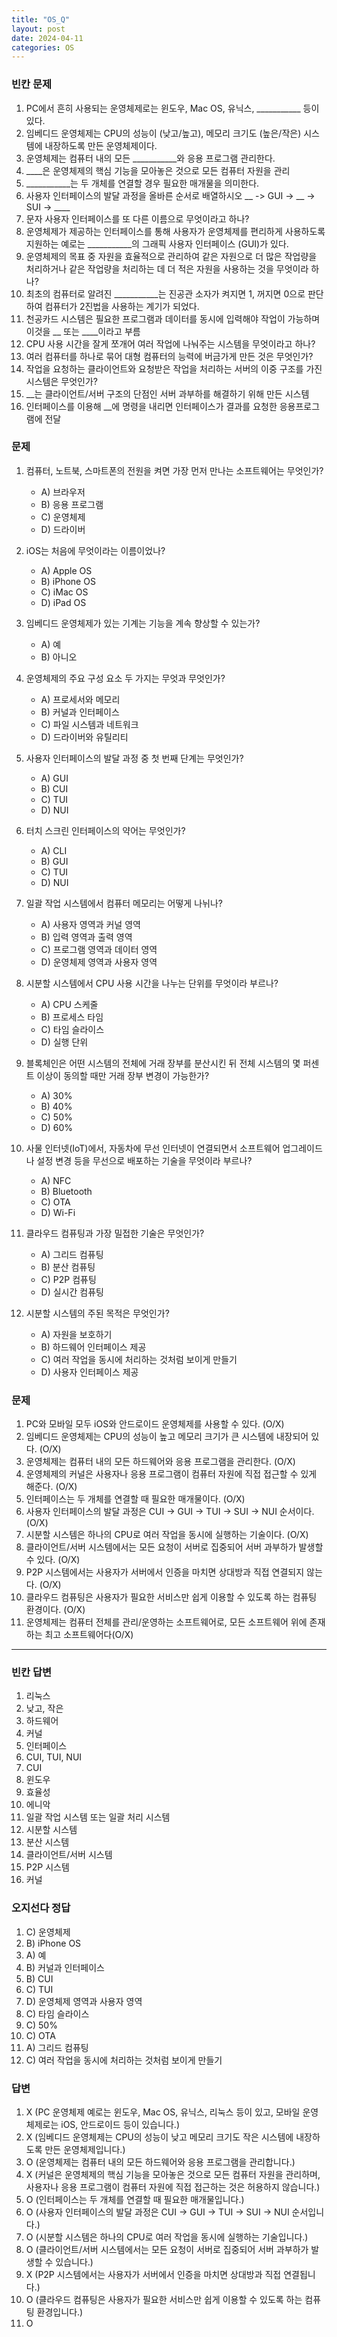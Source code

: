 ```yaml
---
title: "OS_Q"
layout: post
date: 2024-04-11
categories: OS
---
```

### 빈칸 문제

1.  PC에서 흔히 사용되는 운영체제로는 윈도우, Mac OS, 유닉스, \_\_\_\_\_\_\_\_\_\_\_ 등이 있다.
2.  임베디드 운영체제는 CPU의 성능이 (낮고/높고), 메모리 크기도 (높은/작은) 시스템에 내장하도록 만든 운영체제이다.
3.  운영체제는 컴퓨터 내의 모든 \_\_\_\_\_\_\_\_\_\_\_와 응용 프로그램 관리한다.
4.  ____은 운영체제의 핵심 기능을 모아놓은 것으로 모든 컴퓨터 자원을 관리
5.  \_\_\_\_\_\_\_\_\_\_\_는 두 개체를 연결할 경우 필요한 매개물을 의미한다.
6.  사용자 인터페이스의 발달 과정을 올바른 순서로 배열하시오 __ -> GUI -> __ -> SUI -> ____
7.  문자 사용자 인터페이스를 또 다른 이름으로 무엇이라고 하나?
8.  운영체제가 제공하는 인터페이스를 통해 사용자가 운영체제를 편리하게 사용하도록 지원하는 예로는 \_\_\_\_\_\_\_\_\_\_\_의 그래픽 사용자 인터페이스 (GUI)가 있다.
9.  운영체제의 목표 중 자원을 효율적으로 관리하여 같은 자원으로 더 많은 작업량을 처리하거나 같은 작업량을 처리하는 데 더 적은 자원을 사용하는 것을 무엇이라 하나?
10.  최초의 컴퓨터로 알려진 \_\_\_\_\_\_\_\_\_\_\_는 진공관 소자가 켜지면 1, 꺼지면 0으로 판단하여 컴퓨터가 2진법을 사용하는 계기가 되었다.
11.  천공카드 시스템은 필요한 프로그램과 데이터를 동시에 입력해야 작업이 가능하며 이것을 __ 또는 ____이라고 부름
12.  CPU 사용 시간을 잘게 쪼개어 여러 작업에 나눠주는 시스템을 무엇이라고 하나?
13.  여러 컴퓨터를 하나로 묶어 대형 컴퓨터의 능력에 버금가게 만든 것은 무엇인가?
14.  작업을 요청하는 클라이언트와 요청받은 작업을 처리하는 서버의 이중 구조를 가진 시스템은 무엇인가?
15. __는 클라이언트/서버 구조의 단점인 서버 과부하를 해결하기 위해 만든 시스템
16. 인터페이스를 이용해 __에 명령을 내리면 인터페이스가 결과를 요청한 응용프로그램에 전달

### 문제

1.  컴퓨터, 노트북, 스마트폰의 전원을 켜면 가장 먼저 만나는 소프트웨어는 무엇인가?
    
    *   A) 브라우저
    *   B) 응용 프로그램
    *   C) 운영체제
    *   D) 드라이버
2.  iOS는 처음에 무엇이라는 이름이었나?
    
    *   A) Apple OS
    *   B) iPhone OS
    *   C) iMac OS
    *   D) iPad OS
3.  임베디드 운영체제가 있는 기계는 기능을 계속 향상할 수 있는가?
    
    *   A) 예
    *   B) 아니오

5.  운영체제의 주요 구성 요소 두 가지는 무엇과 무엇인가?
    
    *   A) 프로세서와 메모리
    *   B) 커널과 인터페이스
    *   C) 파일 시스템과 네트워크
    *   D) 드라이버와 유틸리티
6.  사용자 인터페이스의 발달 과정 중 첫 번째 단계는 무엇인가?
    
    *   A) GUI
    *   B) CUI
    *   C) TUI
    *   D) NUI
7.  터치 스크린 인터페이스의 약어는 무엇인가?
    
    *   A) CLI
    *   B) GUI
    *   C) TUI
    *   D) NUI
8.  일괄 작업 시스템에서 컴퓨터 메모리는 어떻게 나뉘나?
    
    *   A) 사용자 영역과 커널 영역
    *   B) 입력 영역과 출력 영역
    *   C) 프로그램 영역과 데이터 영역
    *   D) 운영체제 영역과 사용자 영역
9.  시분할 시스템에서 CPU 사용 시간을 나누는 단위를 무엇이라 부르나?
    
    *   A) CPU 스케줄
    *   B) 프로세스 타임
    *   C) 타임 슬라이스
    *   D) 실행 단위



12. 블록체인은 어떤 시스템의 전체에 거래 장부를 분산시킨 뒤 전체 시스템의 몇 퍼센트 이상이 동의할 때만 거래 장부 변경이 가능한가?
    
    *   A) 30%
    *   B) 40%
    *   C) 50%
    *   D) 60%

13. 사물 인터넷(IoT)에서, 자동차에 무선 인터넷이 연결되면서 소프트웨어 업그레이드나 설정 변경 등을 무선으로 배포하는 기술을 무엇이라 부르나?
    
    *   A) NFC
    *   B) Bluetooth
    *   C) OTA
    *   D) Wi-Fi

14. 클라우드 컴퓨팅과 가장 밀접한 기술은 무엇인가?
    
    *   A) 그리드 컴퓨팅
    *   B) 분산 컴퓨팅
    *   C) P2P 컴퓨팅
    *   D) 실시간 컴퓨팅

15. 시분할 시스템의 주된 목적은 무엇인가?
    
    *   A) 자원을 보호하기
    *   B) 하드웨어 인터페이스 제공
    *   C) 여러 작업을 동시에 처리하는 것처럼 보이게 만들기
    *   D) 사용자 인터페이스 제공



### 문제

1.  PC와 모바일 모두 iOS와 안드로이드 운영체제를 사용할 수 있다. (O/X)
2.  임베디드 운영체제는 CPU의 성능이 높고 메모리 크기가 큰 시스템에 내장되어 있다. (O/X)
3.  운영체제는 컴퓨터 내의 모든 하드웨어와 응용 프로그램을 관리한다. (O/X)
4.  운영체제의 커널은 사용자나 응용 프로그램이 컴퓨터 자원에 직접 접근할 수 있게 해준다. (O/X)
5.  인터페이스는 두 개체를 연결할 때 필요한 매개물이다. (O/X)
6.  사용자 인터페이스의 발달 과정은 CUI → GUI → TUI → SUI → NUI 순서이다. (O/X)
7.  시분할 시스템은 하나의 CPU로 여러 작업을 동시에 실행하는 기술이다. (O/X)
8.  클라이언트/서버 시스템에서는 모든 요청이 서버로 집중되어 서버 과부하가 발생할 수 있다. (O/X)
9.  P2P 시스템에서는 사용자가 서버에서 인증을 마치면 상대방과 직접 연결되지 않는다. (O/X)
10.  클라우드 컴퓨팅은 사용자가 필요한 서비스만 쉽게 이용할 수 있도록 하는 컴퓨팅 환경이다. (O/X)
11. 운영체제는 컴퓨터 전체를 관리/운영하는 소프트웨어로, 모든 소프트웨어 위에 존재하는 최고 소프트웨어다(O/X)



<hr>


### 빈칸 답변

1.  리눅스
2.  낮고, 작은
3.  하드웨어
4.  커널
5.  인터페이스
6.  CUI, TUI, NUI
7.  CUI
8.  윈도우
9.  효율성
10.  에니악
11.  일괄 작업 시스템 또는 일괄 처리 시스템
12.  시분할 시스템
13.  분산 시스템
14.  클라이언트/서버 시스템
15.  P2P 시스템
16. 커널

### 오지선다 정답

1.  C) 운영체제
2.  B) iPhone OS
3.  A) 예
5.  B) 커널과 인터페이스
6.  B) CUI
7.  C) TUI
8.  D) 운영체제 영역과 사용자 영역
9.  C) 타임 슬라이스
12.  C) 50%
13.  C) OTA
14.  A) 그리드 컴퓨팅
15.  C) 여러 작업을 동시에 처리하는 것처럼 보이게 만들기


### 답변

1.  X (PC 운영체제 예로는 윈도우, Mac OS, 유닉스, 리눅스 등이 있고, 모바일 운영체제로는 iOS, 안드로이드 등이 있습니다.)
2.  X (임베디드 운영체제는 CPU의 성능이 낮고 메모리 크기도 작은 시스템에 내장하도록 만든 운영체제입니다.)
3.  O (운영체제는 컴퓨터 내의 모든 하드웨어와 응용 프로그램을 관리합니다.)
4.  X (커널은 운영체제의 핵심 기능을 모아놓은 것으로 모든 컴퓨터 자원을 관리하며, 사용자나 응용 프로그램이 컴퓨터 자원에 직접 접근하는 것은 허용하지 않습니다.)
5.  O (인터페이스는 두 개체를 연결할 때 필요한 매개물입니다.)
6.  O (사용자 인터페이스의 발달 과정은 CUI → GUI → TUI → SUI → NUI 순서입니다.)
7.  O (시분할 시스템은 하나의 CPU로 여러 작업을 동시에 실행하는 기술입니다.)
8.  O (클라이언트/서버 시스템에서는 모든 요청이 서버로 집중되어 서버 과부하가 발생할 수 있습니다.)
9.  X (P2P 시스템에서는 사용자가 서버에서 인증을 마치면 상대방과 직접 연결됩니다.)
10.  O (클라우드 컴퓨팅은 사용자가 필요한 서비스만 쉽게 이용할 수 있도록 하는 컴퓨팅 환경입니다.)
11. O 